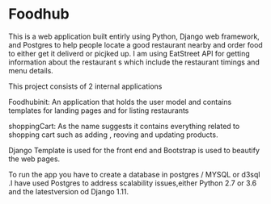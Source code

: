 # Foodhub

This is a web application built entirly using Python, Django web framework, and Postgres to help people locate a good restaurant nearby and order food to either get it deliverd or picjked up. I am using EatStreet API for getting information about the restaurant s which include the restaurant timings and menu details.

This project consists of 2 internal applications

Foodhubinit: An application that holds the user model and contains templates for landing pages and for listing restaurants

shoppingCart: As the name suggests it contains everything related to shopping cart such as adding , reoving and updating products.

Django Template is used for the front end and Bootstrap is used to beautify the web pages. 

To run the app you have to create a database in postgres / MYSQL or d3sql .I have used Postgres to address scalability issues,either Python 2.7 or 3.6 and the latestversion od Django 1.11.

